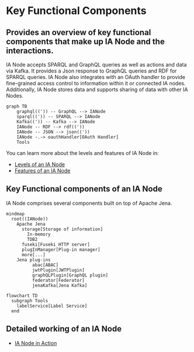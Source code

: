 # Key Functional Components
## Provides an overview of key functional components that make up IA Node and the interactions.

IA Node accepts SPARQL and GraphQL queries as well as actions and data via Kafka. It provides a Json response to GraphQL queries and RDF for SPARQL queries. IA Node also integrates with an OAuth handler to provide fine-grained access control to information within it or connected IA nodes. Additionally, IA Node stores data and supports sharing of data with other IA Nodes.

```mermaid
graph TB
    graphql((')) -- GraphQL --> IANode
    sparql((')) -- SPARQL --> IANode
    Kafka((')) -- Kafka --> IANode
    IANode -- RDF --> rdf(('))
    IANode -- JSON --> json(('))
    IANode -.-> oauthHandler[OAuth Handler]
    Tools
```

You can learn more about the levels and features of IA Node in:
* [Levels of an IA Node](../integration-architecture.md#integration-architecture-levels)
* [Features of an IA Node](features.md)


## Key Functional components of an IA Node

IA Node comprises several components built on top of Apache Jena.

```mermaid
mindmap
  root((IANode))
    Apache Jena
      storage[Storage of information]
        In-memory
        TDB2
      fuseki[Fuseki HTTP server]
      plugInManager[Plug-in manager]
      more[...]
    Jena plug-ins
          abac[ABAC]
          jwtPlugin[JWTPlugin]
          graphQLPlugin[GraphQL plugin]
          federator[Federator]
          jenaKafka[Jena Kafka]
```

```mermaid
flowchart TD
  subgraph Tools
    labelService[Label Service]
  end
```

## Detailed working of an IA Node

* [IA Node in Action](in-action.md)


